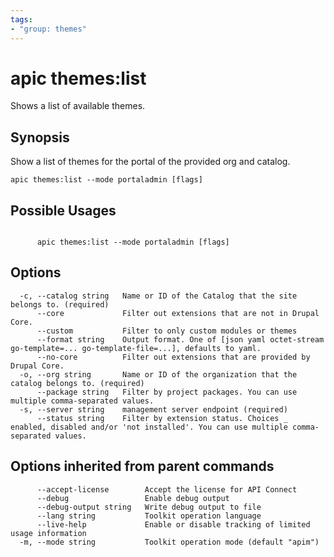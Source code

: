 ```yaml
---
tags:
- "group: themes"
---
```

# apic themes:list

Shows a list of available themes.

## Synopsis

Show a list of themes for the portal of the provided org and catalog.

```
apic themes:list --mode portaladmin [flags]
```

## Possible Usages

```

      apic themes:list --mode portaladmin [flags]

```

## Options

```
  -c, --catalog string   Name or ID of the Catalog that the site belongs to. (required)
      --core             Filter out extensions that are not in Drupal Core.
      --custom           Filter to only custom modules or themes
      --format string    Output format. One of [json yaml octet-stream go-template=... go-template-file=...], defaults to yaml.
      --no-core          Filter out extensions that are provided by Drupal Core.
  -o, --org string       Name or ID of the organization that the catalog belongs to. (required)
      --package string   Filter by project packages. You can use multiple comma-separated values.
  -s, --server string    management server endpoint (required)
      --status string    Filter by extension status. Choices _ enabled, disabled and/or 'not installed'. You can use multiple comma-separated values.
```

## Options inherited from parent commands

```
      --accept-license        Accept the license for API Connect
      --debug                 Enable debug output
      --debug-output string   Write debug output to file
      --lang string           Toolkit operation language
      --live-help             Enable or disable tracking of limited usage information
  -m, --mode string           Toolkit operation mode (default "apim")
```
